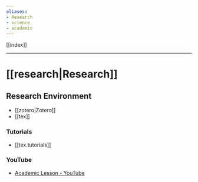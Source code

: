 ```yaml
---
aliases:
- Research
- science
- academic
---
```


[[index]]

---

# [[research|Research]]

## Research Environment

- [[zotero|Zotero]]
- [[tex]]

### Tutorials
 - [[tex.tutorials]]
 
### YouTube

- [Academic Lesson - YouTube](https://www.youtube.com/channel/UCwM4EI8mqvsSUR7Ou1D0qrA)



